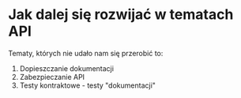 # Jak dalej się rozwijać w tematach API

Tematy, których nie udało nam się przerobić to:

1. Dopieszczanie dokumentacji
2. Zabezpieczanie API
3. Testy kontraktowe - testy "dokumentacji"